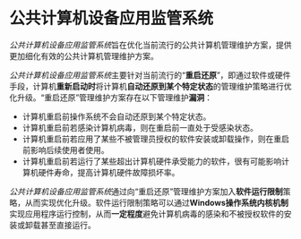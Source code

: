 # 公共计算机设备应用监管系统

*公共计算机设备应用监管系统*旨在优化当前流行的公共计算机管理维护方案，提供更加细化有效的公共计算机管理维护方案。

*公共计算机设备应用监管系统*主要针对当前流行的“**重启还原**”，即通过软件或硬件手段，计算机**重新启动时**将计算机**自动还原到某个特定状态**的管理维护策略进行优化升级。“重启还原”管理维护方案存在以下管理维护**漏洞**：

- 计算机重启前操作系统不会自动还原到某个特定状态。
- 计算机重启前若感染计算机病毒，则在重启前一直处于受感染状态。
- 计算机重启前若应用了某些不被管理员授权的软件安装或卸载操作，则在重启前影响后续使用者使用。
- 计算机重启前若运行了某些超出计算机硬件承受能力的软件，很有可能影响计算机硬件寿命，提高计算机硬件故障损坏率。

*公共计算机设备应用监管系统*通过向“重启还原”管理维护方案加入**软件运行限制**策略，从而实现优化升级。软件运行限制策略可以通过**Windows操作系统内核机制**实现应用程序运行控制，从而**一定程度**避免计算机病毒的感染和不被授权软件的安装或卸载甚至直接运行。
